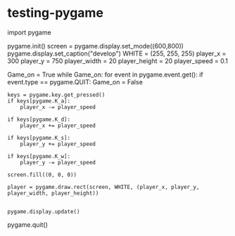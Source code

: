 # testing-pygame
import pygame

pygame.init()
screen = pygame.display.set_mode((600,800))
pygame.display.set_caption("develop")
WHITE = (255, 255, 255)
player_x = 300
player_y = 750
player_width = 20
player_height = 20
player_speed = 0.1

Game_on = True
while Game_on:
    for event in pygame.event.get():
        if event.type == pygame.QUIT:
            Game_on = False



    keys = pygame.key.get_pressed()
    if keys[pygame.K_a]:
        player_x -= player_speed

    if keys[pygame.K_d]:
        player_x += player_speed

    if keys[pygame.K_s]:
        player_y += player_speed

    if keys[pygame.K_w]:
        player_y -= player_speed

    screen.fill((0, 0, 0))

    player = pygame.draw.rect(screen, WHITE, (player_x, player_y, player_width, player_height))


    pygame.display.update()





pygame.quit()
